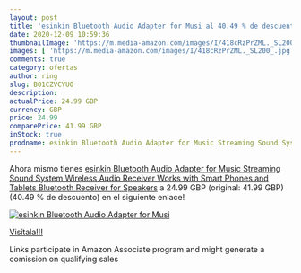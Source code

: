 ```yaml
---
layout: post
title: 'esinkin Bluetooth Audio Adapter for Musi al 40.49 % de descuento'
date: 2020-12-09 10:59:36
thumbnailImage: 'https://m.media-amazon.com/images/I/418cRzPrZML._SL200_.jpg'
images: [ 'https://m.media-amazon.com/images/I/418cRzPrZML._SL200_.jpg' ]
comments: true
category: ofertas
author: ring
slug: B01CZVCYU0
description:
actualPrice: 24.99 GBP
currency: GBP
price: 24.99
comparePrice: 41.99 GBP
inStock: true
prodname: esinkin Bluetooth Audio Adapter for Music Streaming Sound System  Wireless Audio Receiver Works with Smart Phones and Tablets  Bluetooth Receiver for Speakers
---
```


Ahora mismo tienes [esinkin Bluetooth Audio Adapter for Music Streaming Sound System  Wireless Audio Receiver Works with Smart Phones and Tablets  Bluetooth Receiver for Speakers](https://www.amazon.co.uk/dp/B01CZVCYU0/?tag=tolees0a-21) a 24.99 GBP (original: 41.99 GBP) (40.49 %  de descuento) en el siguiente enlace!

[![esinkin Bluetooth Audio Adapter for Musi](https://m.media-amazon.com/images/I/418cRzPrZML._SL200_.jpg)](https://www.amazon.co.uk/dp/B01CZVCYU0/?tag=tolees0a-21)

[Visítala!!!](https://www.amazon.co.uk/dp/B01CZVCYU0/?tag=tolees0a-21)

Links participate in Amazon Associate program and might generate a comission on qualifying sales
